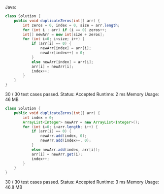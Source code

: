Java:
```java
class Solution {
    public void duplicateZeros(int[] arr) {
        int zeros = 0, index = 0, size = arr.length;
        for (int i : arr) if (i == 0) zeros++;
        int[] newArr = new int[size + zeros];
        for (int i=0; i<size; i++) {
            if (arr[i] == 0) {
                newArr[index] = arr[i];
                newArr[index++] = 0;
            }
            else newArr[index] = arr[i];
            arr[i] = newArr[i];
            index++;
        }
    }
}
```
30 / 30 test cases passed.
Status: Accepted
Runtime: 2 ms
Memory Usage: 46 MB

```java
class Solution {
    public void duplicateZeros(int[] arr) {
        int index = 0;
        ArrayList<Integer> newArr = new ArrayList<Integer>();
        for (int i=0; i<arr.length; i++) {
            if (arr[i] == 0) {
                newArr.add(index, 0);
                newArr.add(index++, 0);
            }
            else newArr.add(index, arr[i]);
            arr[i] = newArr.get(i);
            index++;
        }
    }
}
```

30 / 30 test cases passed.
Status: Accepted
Runtime: 3 ms
Memory Usage: 46.8 MB
